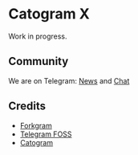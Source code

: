 # Catogram X
Work in progress.
## Community
We are on Telegram: [News](https://t.me/s/catoxnews) and [Chat](https://t.me/catoxchat)
## Credits
- [Forkgram](https://github.com/Forkgram/TelegramAndroid)
- [Telegram FOSS](https://github.com/Telegram-FOSS-Team/Telegram-FOSS)
- [Catogram](https://github.com/Catogram/Catogram)
